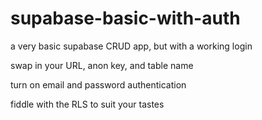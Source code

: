 # supabase-basic-with-auth
a very basic supabase CRUD app, but with a working login


swap in your URL, anon key, and table name

turn on email and password authentication

fiddle with the RLS to suit your tastes
